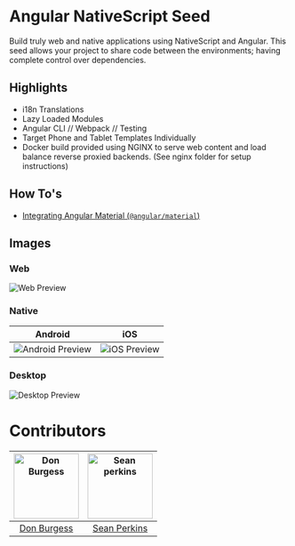 # Angular NativeScript Seed

Build truly web and native applications using NativeScript and Angular. This seed allows your project to share code between the environments; having complete control over dependencies.

## Highlights
- i18n Translations
- Lazy Loaded Modules
- Angular CLI // Webpack // Testing
- Target Phone and Tablet Templates Individually
- Docker build provided using NGINX to serve web content and load balance reverse proxied backends. (See nginx folder for setup instructions)

## How To's
- [Integrating Angular Material (`@angular/material`)](https://github.com/TeamMaestro/angular-native-seed/wiki/Integrating-Material-for-Web)

## Images
### Web
![Web Preview](https://i.gyazo.com/1ba4d3be7b7332ce91bd6715dc752d8b.gif)
### Native
|Android|iOS|
|:---: |:---:|
|![Android Preview](https://i.gyazo.com/10ed027b22c8a6ed1bc159480f89e340.gif)|![iOS Preview](https://i.gyazo.com/0a88b56cff9af632f618e5b123502f5f.gif)|

### Desktop
![Desktop Preview](https://i.gyazo.com/a921ba983fcb909e70cfc055e79c9ec6.gif)

# Contributors 

[<img alt="Don Burgess" src="https://avatars1.githubusercontent.com/u/7612751?v=3&s=117" width="117">](https://github.com/db3dev) | [<img alt="Sean perkins" src="https://avatars1.githubusercontent.com/u/13732623?v=3&s=117" width="117">](https://github.com/sean-perkins) |
:---: |:---: |
[Don Burgess](https://github.com/db3dev) |[Sean Perkins](https://github.com/sean-perkins)|
